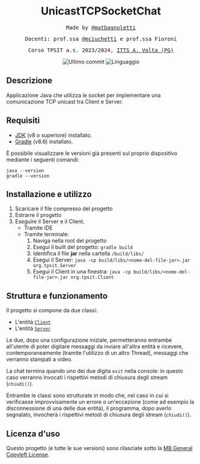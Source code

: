 <h1 align="center">UnicastTCPSocketChat</h1>

<p align="center" style="font-family: monospace">Made by <a href="https://github.com/matbagnoletti">@matbagnoletti</a></p>
<p align="center" style="font-family: monospace">Docenti: prof.ssa <a href="https://github.com/mciuchetti">@mciuchetti</a> e prof.ssa Fioroni</p>
<p align="center" style="font-family: monospace">Corso TPSIT a.s. 2023/2024, <a href="https://www.avoltapg.edu.it/">ITTS A. Volta (PG)</a></p>
<p align="center">
    <img src="https://img.shields.io/github/last-commit/matbagnoletti/UnicastTCPSocketChat?style=for-the-badge" alt="Ultimo commit">
    <img src="https://img.shields.io/github/languages/top/matbagnoletti/UnicastTCPSocketChat?style=for-the-badge" alt="Linguaggio">
</p>

## Descrizione
Applicazione Java che utilizza le socket per implementare una comunicazione TCP unicast tra Client e Server.

## Requisiti
- [JDK](https://www.oracle.com/it/java/technologies/downloads/) (v8 o superiore) installato.
- [Gradle](https://gradle.org/install/) (v8.6) installato.

È possibile visualizzare le versioni già presenti sul proprio dispositivo mediante i seguenti comandi:
```
java --version
gradle --version
```

## Installazione e utilizzo
1. Scaricare il file compresso del progetto
2. Estrarre il progetto
3. Eseguire il Server e il Client.
   - Tramite IDE
   - Tramite terminale:
     1. Naviga nella root del progetto
     2. Esegui il built del progetto: `gradle build`
     3. Identifica il file **jar** nella cartella `/build/libs/`
     3. Esegui il Server: `java -cp build/libs/<nome-del-file-jar>.jar org.tpsit.Server`
     4. Esegui il Client in una finestra: `java -cp build/libs/<nome-del-file-jar>.jar org.tpsit.Client`
     
## Struttura e funzionamento
Il progetto si compone da due classi:
- L'entità [`Client`](src/main/java/org/tpsit/Client.java)
- L'entità [`Server`](src/main/java/org/tpsit/Server.java)

Le due, dopo una configurazione iniziale, permetteranno entrambe all'utente di poter digitare messaggi da inviare all'altra entità e ricevere, contemporaneamente (tramite l'utilizzo di un altro Thread), messaggi che verranno stampati a video.

La chat termina quando uno dei due digita `exit` nella console: in questo caso verranno invocati i rispettivi metodi di chiusura degli stream (`chiudi()`).

Entrambe le classi sono strutturate in modo che, nel caso in cui si verificasse improvvisamente un errore o un'eccezione (come ad esempio la disconnessione di una delle due entità), il programma, dopo averlo segnalato, invocherà i rispettivi metodi di chiusura degli stream (`chiudi()`).

## Licenza d'uso
Questo progetto (e tutte le sue versioni) sono rilasciate sotto la [MB General Copyleft License](LICENSE).